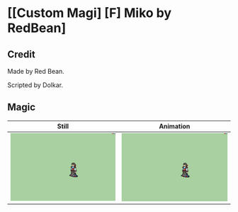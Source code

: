 # [\[Custom Magi\] \[F\] Miko by RedBean]

## Credit

Made by Red Bean.

Scripted by Dolkar.
	
## Magic

| Still | Animation |
| :---: | :-------: |
| ![Magic still](./Magic_000.png) | ![Magic animation](./Magic.gif) |
